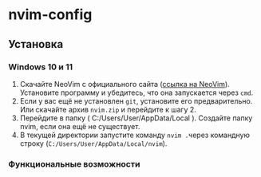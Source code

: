 # nvim-config 
 
## Установка 

### Windows 10 и 11

1. Скачайте NeoVim с официального сайта (<a target="_blank" href = "https://neovim.io/">ссылка на NeoVim</a>). Установите программу и убедитесь, что она запускается через ```cmd```.
2. Если у вас ещё не установлен ```git```, установите его предварительно. Или скачайте архив ```nvim.zip``` и перейдите к шагу 2.
3. Перейдите в папку ( C:/Users/User/AppData/Local ). Создайте папку nvim, если она ещё не существует.
4. В текущей директории запустите команду ```nvim .```через командную строку (```C:/Users/User/AppData/Local/nvim```).

### Функциональные возможности

